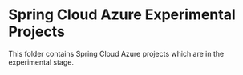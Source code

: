 # Spring Cloud Azure Experimental Projects

This folder contains Spring Cloud Azure projects which are in the experimental stage. 